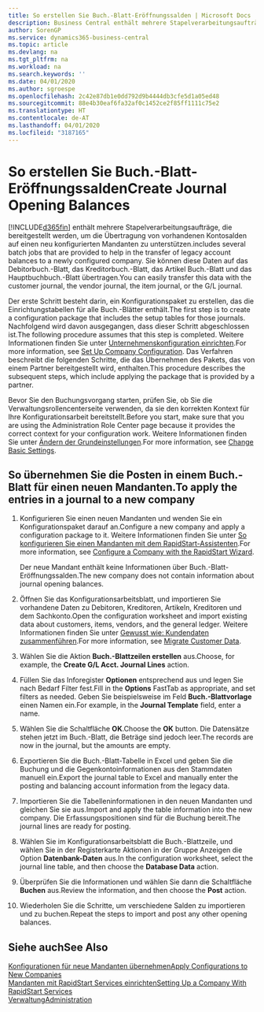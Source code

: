 ```yaml
---
title: So erstellen Sie Buch.-Blatt-Eröffnungssalden | Microsoft Docs
description: Business Central enthält mehrere Stapelverarbeitungsaufträge, die bereitgestellt werden, um die Übertragung von vorhandenen Kontosalden auf einen neu konfigurierten Mandanten zu unterstützen. Sie können diese Daten mithilfe von Buch.-Blatt-Buchungen einfach übertragen.
author: SorenGP
ms.service: dynamics365-business-central
ms.topic: article
ms.devlang: na
ms.tgt_pltfrm: na
ms.workload: na
ms.search.keywords: ''
ms.date: 04/01/2020
ms.author: sgroespe
ms.openlocfilehash: 2c42e87db1e0dd792d9b4444db3cfe5d1a05ed48
ms.sourcegitcommit: 88e4b30eaf6fa32af0c1452ce2f85ff1111c75e2
ms.translationtype: HT
ms.contentlocale: de-AT
ms.lasthandoff: 04/01/2020
ms.locfileid: "3187165"
---
```

# <a name="create-journal-opening-balances"></a><span data-ttu-id="6498c-104">So erstellen Sie Buch.-Blatt-Eröffnungssalden</span><span class="sxs-lookup"><span data-stu-id="6498c-104">Create Journal Opening Balances</span></span>
[!INCLUDE[d365fin](includes/d365fin_md.md)] <span data-ttu-id="6498c-105">enthält mehrere Stapelverarbeitungsaufträge, die bereitgestellt werden, um die Übertragung von vorhandenen Kontosalden auf einen neu konfigurierten Mandanten zu unterstützen.</span><span class="sxs-lookup"><span data-stu-id="6498c-105">includes several batch jobs that are provided to help in the transfer of legacy account balances to a newly configured company.</span></span> <span data-ttu-id="6498c-106">Sie können diese Daten auf das Debitorbuch.-Blatt, das Kreditorbuch.-Blatt, das Artikel Buch.-Blatt und das Hauptbuchbuch.-Blatt übertragen.</span><span class="sxs-lookup"><span data-stu-id="6498c-106">You can easily transfer this data with the customer journal, the vendor journal, the item journal, or the G/L journal.</span></span>

<span data-ttu-id="6498c-107">Der erste Schritt besteht darin, ein Konfigurationspaket zu erstellen, das die Einrichtungstabellen für alle Buch.-Blätter enthält.</span><span class="sxs-lookup"><span data-stu-id="6498c-107">The first step is to create a configuration package that includes the setup tables for those journals.</span></span> <span data-ttu-id="6498c-108">Nachfolgend wird davon ausgegangen, dass dieser Schritt abgeschlossen ist.</span><span class="sxs-lookup"><span data-stu-id="6498c-108">The following procedure assumes that this step is completed.</span></span> <span data-ttu-id="6498c-109">Weitere Informationen finden Sie unter [Unternehmenskonfiguration einrichten](admin-set-up-company-configuration.md).</span><span class="sxs-lookup"><span data-stu-id="6498c-109">For more information, see [Set Up Company Configuration](admin-set-up-company-configuration.md).</span></span> <span data-ttu-id="6498c-110">Das Verfahren beschreibt die folgenden Schritte, die das Übernehmen des Pakets, das von einem Partner bereitgestellt wird, enthalten.</span><span class="sxs-lookup"><span data-stu-id="6498c-110">This procedure describes the subsequent steps, which include applying the package that is provided by a partner.</span></span>  

<span data-ttu-id="6498c-111">Bevor Sie den Buchungsvorgang starten, prüfen Sie, ob Sie die Verwaltungsrollencenterseite verwenden, da sie den korrekten Kontext für Ihre Konfigurationsarbeit bereitstellt.</span><span class="sxs-lookup"><span data-stu-id="6498c-111">Before you start, make sure that you are using the Administration Role Center page because it provides the correct context for your configuration work.</span></span> <span data-ttu-id="6498c-112">Weitere Informationen finden Sie unter [Ändern der Grundeinstellungen](ui-change-basic-settings.md).</span><span class="sxs-lookup"><span data-stu-id="6498c-112">For more information, see [Change Basic Settings](ui-change-basic-settings.md).</span></span>

## <a name="to-apply-the-entries-in-a-journal-to-a-new-company"></a><span data-ttu-id="6498c-113">So übernehmen Sie die Posten in einem Buch.-Blatt für einen neuen Mandanten.</span><span class="sxs-lookup"><span data-stu-id="6498c-113">To apply the entries in a journal to a new company</span></span>  
1. <span data-ttu-id="6498c-114">Konfigurieren Sie einen neuen Mandanten und wenden Sie ein Konfigurationspaket darauf an.</span><span class="sxs-lookup"><span data-stu-id="6498c-114">Configure a new company and apply a configuration package to it.</span></span> <span data-ttu-id="6498c-115">Weitere Informationen finden Sie unter [So konfigurieren Sie einen Mandanten mit dem RapidStart-Assistenten](admin-how-to-configure-a-company-with-the-rapidstart-wizard.md).</span><span class="sxs-lookup"><span data-stu-id="6498c-115">For more information, see [Configure a Company with the RapidStart Wizard](admin-how-to-configure-a-company-with-the-rapidstart-wizard.md).</span></span>  

    <span data-ttu-id="6498c-116">Der neue Mandant enthält keine Informationen über Buch.-Blatt-Eröffnungssalden.</span><span class="sxs-lookup"><span data-stu-id="6498c-116">The new company does not contain information about journal opening balances.</span></span>  

2. <span data-ttu-id="6498c-117">Öffnen Sie das Konfigurationsarbeitsblatt, und importieren Sie vorhandene Daten zu Debitoren, Kreditoren, Artikeln, Kreditoren und dem Sachkonto.</span><span class="sxs-lookup"><span data-stu-id="6498c-117">Open the configuration worksheet and import existing data about customers, items, vendors, and the general ledger.</span></span> <span data-ttu-id="6498c-118">Weitere Informationen finden Sie unter [Gewusst wie: Kundendaten zusammenführen](admin-migrate-customer-data.md).</span><span class="sxs-lookup"><span data-stu-id="6498c-118">For more information, see [Migrate Customer Data](admin-migrate-customer-data.md).</span></span>  
3. <span data-ttu-id="6498c-119">Wählen Sie die Aktion **Buch.-Blattzeilen erstellen** aus.</span><span class="sxs-lookup"><span data-stu-id="6498c-119">Choose, for example, the **Create G/L Acct. Journal Lines** action.</span></span>  
4. <span data-ttu-id="6498c-120">Füllen Sie das Inforegister **Optionen** entsprechend aus und legen Sie nach Bedarf Filter fest.</span><span class="sxs-lookup"><span data-stu-id="6498c-120">Fill in the **Options** FastTab as appropriate, and set filters as needed.</span></span> <span data-ttu-id="6498c-121">Geben Sie beispielsweise im Feld **Buch.-Blattvorlage** einen Namen ein.</span><span class="sxs-lookup"><span data-stu-id="6498c-121">For example, in the **Journal Template** field, enter a name.</span></span>  
5. <span data-ttu-id="6498c-122">Wählen Sie die Schaltfläche **OK**.</span><span class="sxs-lookup"><span data-stu-id="6498c-122">Choose the **OK** button.</span></span> <span data-ttu-id="6498c-123">Die Datensätze stehen jetzt im Buch.-Blatt, die Beträge sind jedoch leer.</span><span class="sxs-lookup"><span data-stu-id="6498c-123">The records are now in the journal, but the amounts are empty.</span></span>  
6. <span data-ttu-id="6498c-124">Exportieren Sie die Buch.-Blatt-Tabelle in Excel und geben Sie die Buchung und die Gegenkontoinformationen aus den Stammdaten manuell ein.</span><span class="sxs-lookup"><span data-stu-id="6498c-124">Export the journal table to Excel and manually enter the posting and balancing account information from the legacy data.</span></span>
7. <span data-ttu-id="6498c-125">Importieren Sie die Tabelleninformationen in den neuen Mandanten und gleichen Sie sie aus.</span><span class="sxs-lookup"><span data-stu-id="6498c-125">Import and apply the table information into the new company.</span></span> <span data-ttu-id="6498c-126">Die Erfassungspositionen sind für die Buchung bereit.</span><span class="sxs-lookup"><span data-stu-id="6498c-126">The journal lines are ready for posting.</span></span>  
8. <span data-ttu-id="6498c-127">Wählen Sie im Konfigurationsarbeitsblatt die Buch.-Blattzeile, und wählen Sie in der Registerkarte Aktionen in der Gruppe Anzeigen die Option **Datenbank-Daten** aus.</span><span class="sxs-lookup"><span data-stu-id="6498c-127">In the configuration worksheet, select the journal line table, and then choose the **Database Data** action.</span></span>  
9. <span data-ttu-id="6498c-128">Überprüfen Sie die Informationen und wählen Sie dann die Schaltfläche **Buchen** aus.</span><span class="sxs-lookup"><span data-stu-id="6498c-128">Review the information, and then choose the **Post** action.</span></span>  
10. <span data-ttu-id="6498c-129">Wiederholen Sie die Schritte, um verschiedene Salden zu importieren und zu buchen.</span><span class="sxs-lookup"><span data-stu-id="6498c-129">Repeat the steps to import and post any other opening balances.</span></span>  

## <a name="see-also"></a><span data-ttu-id="6498c-130">Siehe auch</span><span class="sxs-lookup"><span data-stu-id="6498c-130">See Also</span></span>  
[<span data-ttu-id="6498c-131">Konfigurationen für neue Mandanten übernehmen</span><span class="sxs-lookup"><span data-stu-id="6498c-131">Apply Configurations to New Companies</span></span>](admin-apply-configuration-to-new-companies.md)  
[<span data-ttu-id="6498c-132">Mandanten mit RapidStart Services einrichten</span><span class="sxs-lookup"><span data-stu-id="6498c-132">Setting Up a Company With RapidStart Services</span></span>](admin-set-up-a-company-with-rapidstart.md)  
[<span data-ttu-id="6498c-133">Verwaltung</span><span class="sxs-lookup"><span data-stu-id="6498c-133">Administration</span></span>](admin-setup-and-administration.md)
